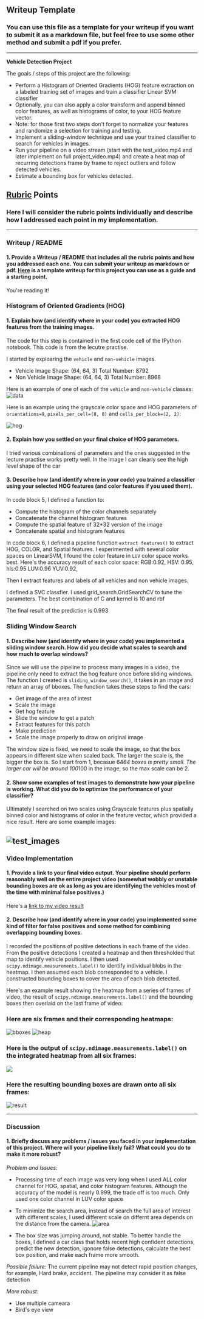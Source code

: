 ## Writeup Template
### You can use this file as a template for your writeup if you want to submit it as a markdown file, but feel free to use some other method and submit a pdf if you prefer.

---

**Vehicle Detection Project**

The goals / steps of this project are the following:

* Perform a Histogram of Oriented Gradients (HOG) feature extraction on a labeled training set of images and train a classifier Linear SVM classifier
* Optionally, you can also apply a color transform and append binned color features, as well as histograms of color, to your HOG feature vector. 
* Note: for those first two steps don't forget to normalize your features and randomize a selection for training and testing.
* Implement a sliding-window technique and use your trained classifier to search for vehicles in images.
* Run your pipeline on a video stream (start with the test_video.mp4 and later implement on full project_video.mp4) and create a heat map of recurring detections frame by frame to reject outliers and follow detected vehicles.
* Estimate a bounding box for vehicles detected.


## [Rubric](https://review.udacity.com/#!/rubrics/513/view) Points
### Here I will consider the rubric points individually and describe how I addressed each point in my implementation.  

---
### Writeup / README

#### 1. Provide a Writeup / README that includes all the rubric points and how you addressed each one.  You can submit your writeup as markdown or pdf.  [Here](https://github.com/udacity/CarND-Vehicle-Detection/blob/master/writeup_template.md) is a template writeup for this project you can use as a guide and a starting point.  

You're reading it!

### Histogram of Oriented Gradients (HOG)

#### 1. Explain how (and identify where in your code) you extracted HOG features from the training images.

The code for this step is contained in the first code cell of the IPython notebook. This code is from the lecutre practise.

I started by exploaring the `vehicle` and `non-vehicle` images.  

* Vehicle Image Shape: (64, 64, 3)  Total Number: 8792
* Non Vehicle Image Shape: (64, 64, 3)  Total Number: 8968

Here is an example of one of each of the `vehicle` and `non-vehicle` classes:
![data](./output_images/training_data.png)

Here is an example using the grayscale color space and HOG parameters of `orientations=9`, `pixels_per_cell=(8, 8)` and `cells_per_block=(2, 2)`:

![hog](./output_images/hog.png)

#### 2. Explain how you settled on your final choice of HOG parameters.

I tried various combinations of parameters and the ones suggested in the lecture practise works pretty well. In the image I can clearly see the high level shape of the car

#### 3. Describe how (and identify where in your code) you trained a classifier using your selected HOG features (and color features if you used them).

In code block 5, I defined a function to:
* Compute the histogram of the color channels separately
* Concatenate the channel histogram features
* Compute the spatial feature of 32*32 version of the image
* Concatenate spatial and histogram features

In code block 6, I defined a pipeline function `extract features()` to extract HOG, COLOR, and Spatial features.
I experimented with several color spaces on LinearSVM, I found the color feature in `LUV` color space works best. Here's the accuracy result of each color space:
RGB:0.92, HSV: 0.95, hls:0.95 LUV:0.96 YUV:0.92, 

Then I extract features and labels of all vehicles and non vehicle images.

I defined a SVC classfier. I used grid_search.GridSearchCV to tune the parameters. The best combination of C and kernel is 10 and rbf 

The final result of the prediction is 0.993

### Sliding Window Search

#### 1. Describe how (and identify where in your code) you implemented a sliding window search.  How did you decide what scales to search and how much to overlap windows?

Since we will use the pipeline to process many images in a video, the pipeline only need to extract the hog feature once before sliding windows. The function I created is `sliding_window_search()`, it takes in an image and return an array of bboxes. The function takes these steps to find the cars:
* Get image of the area of intest
* Scale the image
* Get hog feature 
* Slide the window to get a patch
* Extract features for this patch
* Make prediction
* Scale the image properly to draw on original image
    
The window size is fixed, we need to scale the image, so that the box appears in different size when scaled back.
The larger the scale is, the bigger the box is. So I start from 1, becasue 64*64 boxes is pretty small. The larger car will be around 100*100 in the image, so the max scale can be 2. 

#### 2. Show some examples of test images to demonstrate how your pipeline is working.  What did you do to optimize the performance of your classifier?

Ultimately I searched on two scales using Grayscale features plus spatially binned color and histograms of color in the feature vector, which provided a nice result.  Here are some example images:

![test_images](./output_images/test_images.png)
---

### Video Implementation

#### 1. Provide a link to your final video output.  Your pipeline should perform reasonably well on the entire project video (somewhat wobbly or unstable bounding boxes are ok as long as you are identifying the vehicles most of the time with minimal false positives.)
Here's a [link to my video result](./output_videos/project_video.mp4)


#### 2. Describe how (and identify where in your code) you implemented some kind of filter for false positives and some method for combining overlapping bounding boxes.

I recorded the positions of positive detections in each frame of the video.  From the positive detections I created a heatmap and then thresholded that map to identify vehicle positions.  I then used `scipy.ndimage.measurements.label()` to identify individual blobs in the heatmap.  I then assumed each blob corresponded to a vehicle.  I constructed bounding boxes to cover the area of each blob detected.  

Here's an example result showing the heatmap from a series of frames of video, the result of `scipy.ndimage.measurements.label()` and the bounding boxes then overlaid on the last frame of video:

### Here are six frames and their corresponding heatmaps:
![bboxes](./output_images/search_result.png)
![heap](./output_images/heapmap.png)

### Here is the output of `scipy.ndimage.measurements.label()` on the integrated heatmap from all six frames:
![](./output_images/labels.png)

### Here the resulting bounding boxes are drawn onto all six frames:
![result](./output_images/search_result.png)



---

### Discussion

#### 1. Briefly discuss any problems / issues you faced in your implementation of this project.  Where will your pipeline likely fail?  What could you do to make it more robust?
*Problem and Issues:*
* Processing time of each image was very long when I used ALL color channel for HOG, spatial, and color histogram features. Although the accuracy of the model is nearly 0.999, the trade off is too much. Only used one color channel in LUV color space

* To minimize the search area, instead of search the full area of interest with different scales, I used different scale on differnt area depends on the distance from the camera.
![area](.//output_images/area_of_interest.png)

* The box size was jumping around, not stable. To better handle the boxes, I defined a car class that holds recent high confident detections, predict the new detection, igonore false detections, calculate the best box position, and make each frame more smooth.

*Possible failure:*
The current pipeline may not detect rapid position changes, for example, Hard brake, accident. The pipeline may consider it as false detection

*More robust:*

* Use multiple cameara
* Bird's eye view



